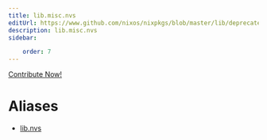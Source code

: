```yaml
---
title: lib.misc.nvs
editUrl: https://www.github.com/nixos/nixpkgs/blob/master/lib/deprecated.nix#L195C9
description: lib.misc.nvs
sidebar:

    order: 7
---
```


<a href="https://www.github.com/nixos/nixpkgs/blob/master/lib/deprecated.nix#L195C9">Contribute Now!</a>


# Aliases

- [lib.nvs](./reference/lib/lib-nvs)


